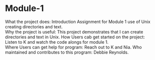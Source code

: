 # Module-1
What the project does: Introduction Assignment for Module 1 use of Unix creating directories and text.                
Why the project is useful: This project demonstrates that I can create directories and text in Unix. 
How Users cab get started on the project: Listen to K and watch the code alongs for module 1.  
Where Users can get help for program: Reach out to K and Nia. 
Who maintained and contributes to this program: Debbie Reynolds. 

